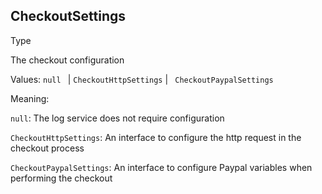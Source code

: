 ## CheckoutSettings

<span class="badge badge-warning">Type</span>

The checkout configuration

Values: `null ` | ` CheckoutHttpSettings ` | ` CheckoutPaypalSettings`

Meaning:


`null`: The log service does not require configuration

`CheckoutHttpSettings`: An interface to configure the http request in the checkout process

`CheckoutPaypalSettings`: An interface to configure Paypal variables when performing the checkout


